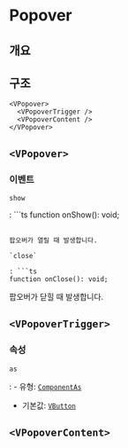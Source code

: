 # Popover

## 개요

## 구조

```vue-html
<VPopover>
  <VPopoverTrigger />
  <VPopoverContent />
</VPopover>
```

## `<VPopover>`

### 이벤트

`show`

: ```ts
  function onShow(): void;
  ```

  팝오버가 열릴 때 발생합니다.

`close`

: ```ts
  function onClose(): void;
  ```

  팝오버가 닫힐 때 발생합니다.

## `<VPopoverTrigger>`

### 속성

`as`

: - 유형: [`ComponentAs`](/api/types/component-as/)
  - 기본값: [`VButton`](/components/button/)

## `<VPopoverContent>`
